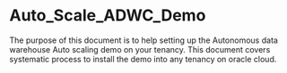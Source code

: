 # Auto_Scale_ADWC_Demo


The purpose of this document is to help setting up the Autonomous data warehouse Auto scaling demo on your tenancy. This document covers systematic process to install the demo into any tenancy on oracle cloud.
